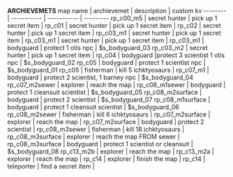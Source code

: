 **ARCHIEVEMETS**
map name | archievemet | description | custom kv
-------- | ----------- | ----------- | ---------
rp_c00_m5 | secret hunter | pick up 1 secret item | 
rp_c01 | secret hunter | pick up 1 secret item | 
rp_c02 | secret hunter | pick up 1 secret item | 
rp_c03_m1 | secret hunter | pick up 1 secret item | 
rp_c03_m1 | secret hunter | pick up 1 secret item | 
rp_c03_m1 | bodyguard | protect 1 otis npc | $s_bodyguard_03
rp_c03_m2 | secret hunter | pick up 1 secret item | 
rp_c04 | bodyguard |protect 3 scientist 1 otis npc | $s_bodyguard_02
rp_c05 | bodyguard | protect 1 scientist npc | $s_bodyguard_01
rp_c05 | fisherman | kill 5 ichktyosaurs | 
rp_c07_m1 | bodyguard | protect 2 scientist, 1 barney npc | $s_bodyguard_04
rp_c07_m2sewer | explorer | reach the map | 
rp_c08_m1sewer | bodyguard | protect 1 cleansuit scientist | $s_bodyguard_05
rp_c08_m2surface | bodyguard | protect 2 scientist | $s_bodyguard_07
rp_c08_m1surface | bodyguard | protect 1 cleansuit scientist | $s_bodyguard_06
rp_c08_m2sewer | fisherman | kill 6 ichktyosaurs | 
rp_c07_m2surface | explorer | reach the map | 
rp_c07_m2surface | bodyguard | protect 2 scientist | 
rp_c08_m3sewer | fisherman | kill 18 ichktyosaurs | 
rp_c08_m3surface | explorer | reach the map FROM sewer | 
rp_c08_m3surface | bodyguard | protect 1 scientist or cleansuit | $s_bodyguard_08
rp_c13_m2b | explorer | reach the map | 
rp_c13_m2a | explorer | reach the map | 
rp_c14 | explorer | finish the map | 
rp_c14 | teleporter | find a secret item | 